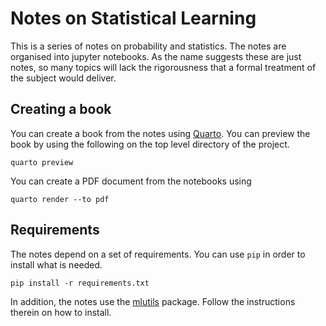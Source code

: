 # Notes on Statistical Learning

This is a series of notes on probability and statistics. The notes are organised into 
jupyter notebooks. As the name suggests these are just notes, so many topics will lack the
rigorousness that a formal treatment of the subject would deliver.


## Creating a book

You can create a book from the notes using <a href="https://quarto.org/">Quarto</a>. 
You can preview the book by using the following on the top level directory of the project.

```
quarto preview

```

You can create a PDF document from the notebooks using

```
quarto render --to pdf
```

## Requirements

The notes depend on a set of requirements. You can use ```pip``` in order to
install what is needed.

```
pip install -r requirements.txt

```

In addition, the notes use the <a href="https://github.com/pockerman/mlutils">mlutils</a> package.
Follow the instructions therein on how to install.


